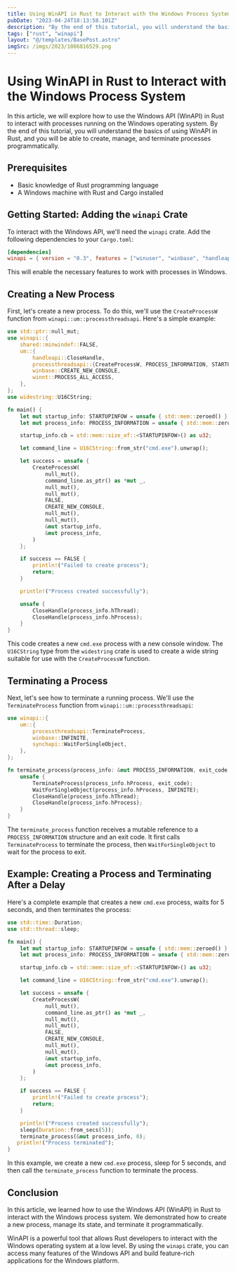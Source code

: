 ```yaml
---
title: Using WinAPI in Rust to Interact with the Windows Process System
pubDate: "2023-04-24T18:13:58.101Z"
description: "By the end of this tutorial, you will understand the basics of using WinAPI in Rust, and you will be able to create, manage, and terminate processes programmatically."
tags: ["rust", "winapi"]
layout: "@/templates/BasePost.astro"
imgSrc: /imgs/2023/1086816529.png
---
```

# Using WinAPI in Rust to Interact with the Windows Process System

In this article, we will explore how to use the Windows API (WinAPI) in Rust to interact with processes running on the Windows operating system. By the end of this tutorial, you will understand the basics of using WinAPI in Rust, and you will be able to create, manage, and terminate processes programmatically.

## Prerequisites

- Basic knowledge of Rust programming language
- A Windows machine with Rust and Cargo installed

## Getting Started: Adding the `winapi` Crate

To interact with the Windows API, we'll need the `winapi` crate. Add the following dependencies to your `Cargo.toml`:

```toml
[dependencies]
winapi = { version = "0.3", features = ["winuser", "winbase", "handleapi", "processthreadsapi", "synchapi"] }
```

This will enable the necessary features to work with processes in Windows.

## Creating a New Process

First, let's create a new process. To do this, we'll use the `CreateProcessW` function from `winapi::um::processthreadsapi`. Here's a simple example:

```rust
use std::ptr::null_mut;
use winapi::{
    shared::minwindef::FALSE,
    um::{
        handleapi::CloseHandle,
        processthreadsapi::{CreateProcessW, PROCESS_INFORMATION, STARTUPINFOW},
        winbase::CREATE_NEW_CONSOLE,
        winnt::PROCESS_ALL_ACCESS,
    },
};
use widestring::U16CString;

fn main() {
    let mut startup_info: STARTUPINFOW = unsafe { std::mem::zeroed() };
    let mut process_info: PROCESS_INFORMATION = unsafe { std::mem::zeroed() };

    startup_info.cb = std::mem::size_of::<STARTUPINFOW>() as u32;

    let command_line = U16CString::from_str("cmd.exe").unwrap();

    let success = unsafe {
        CreateProcessW(
            null_mut(),
            command_line.as_ptr() as *mut _,
            null_mut(),
            null_mut(),
            FALSE,
            CREATE_NEW_CONSOLE,
            null_mut(),
            null_mut(),
            &mut startup_info,
            &mut process_info,
        )
    };

    if success == FALSE {
        println!("Failed to create process");
        return;
    }

    println!("Process created successfully");

    unsafe {
        CloseHandle(process_info.hThread);
        CloseHandle(process_info.hProcess);
    }
}
```

This code creates a new `cmd.exe` process with a new console window. The `U16CString` type from the `widestring` crate is used to create a wide string suitable for use with the `CreateProcessW` function.

## Terminating a Process

Next, let's see how to terminate a running process. We'll use the `TerminateProcess` function from `winapi::um::processthreadsapi`:

```rust
use winapi::{
    um::{
        processthreadsapi::TerminateProcess,
        winbase::INFINITE,
        synchapi::WaitForSingleObject,
    },
};

fn terminate_process(process_info: &mut PROCESS_INFORMATION, exit_code: u32) {
    unsafe {
        TerminateProcess(process_info.hProcess, exit_code);
        WaitForSingleObject(process_info.hProcess, INFINITE);
        CloseHandle(process_info.hThread);
        CloseHandle(process_info.hProcess);
    }
}
```

The `terminate_process` function receives a mutable reference to a `PROCESS_INFORMATION` structure and an exit code. It first calls `TerminateProcess` to terminate the process, then `WaitForSingleObject` to wait for the process to exit.

## Example: Creating a Process and Terminating After a Delay

Here's a complete example that creates a new `cmd.exe` process, waits for 5 seconds, and then terminates the process:

```rust
use std::time::Duration;
use std::thread::sleep;

fn main() {
    let mut startup_info: STARTUPINFOW = unsafe { std::mem::zeroed() };
    let mut process_info: PROCESS_INFORMATION = unsafe { std::mem::zeroed() };

    startup_info.cb = std::mem::size_of::<STARTUPINFOW>() as u32;

    let command_line = U16CString::from_str("cmd.exe").unwrap();

    let success = unsafe {
        CreateProcessW(
            null_mut(),
            command_line.as_ptr() as *mut _,
            null_mut(),
            null_mut(),
            FALSE,
            CREATE_NEW_CONSOLE,
            null_mut(),
            null_mut(),
            &mut startup_info,
            &mut process_info,
        )
    };

    if success == FALSE {
        println!("Failed to create process");
        return;
    }

    println!("Process created successfully");
    sleep(Duration::from_secs(5));
    terminate_process(&mut process_info, 0);
   println!("Process terminated");
}
```

In this example, we create a new `cmd.exe` process, sleep for 5 seconds, and then call the `terminate_process` function to terminate the process.

## Conclusion

In this article, we learned how to use the Windows API (WinAPI) in Rust to interact with the Windows process system. We demonstrated how to create a new process, manage its state, and terminate it programmatically.

WinAPI is a powerful tool that allows Rust developers to interact with the Windows operating system at a low level. By using the `winapi` crate, you can access many features of the Windows API and build feature-rich applications for the Windows platform.
